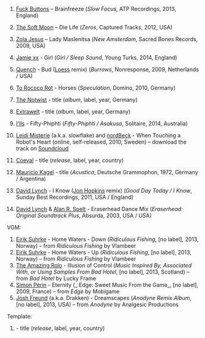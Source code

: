 1. [Fuck Buttons](http://musicbrainz.org/artist/f4640b20-b76b-40d3-9ffc-a38b6718b273) – Brainfreeze (_Slow Focus_, ATP Recordings, 2013, England)
1. [The Soft Moon](http://musicbrainz.org/artist/93eba14e-f85c-4d39-8412-5e4018c89d75) – Die Life (_Zeros_, Captured Tracks, 2012, USA)
1. [Zola Jesus](http://musicbrainz.org/artist/c35bd778-efb5-424b-ba7b-dae56d01a206) – Lady Maslenitsa (_New Amsterdam_, Sacred Bones Records, 2009, USA)
1. [Jamie xx](http://musicbrainz.org/artist/d1515727-4a93-4c0d-88cb-d7a9fce01879) - Girl (_Girl / Sleep Sound_, Young Turks, 2014, England)
1. [Quench](http://musicbrainz.org/artist/91790b6d-3b93-43f6-a77a-de410057b08c) - Bud ([Loess](http://musicbrainz.org/artist/98c65a03-f9a7-4d69-aa46-1637135ca6c3) remix) (_Burrows_, Nonresponse, 2009, Netherlands / USA)
1. [To Rococo Rot](http://musicbrainz.org/artist/3e7321b9-095c-4689-a086-eb75fa750157) - Horses (_Speculation_, Domino, 2010, Germany)

1. [The Notwist](http://musicbrainz.org/artist/f180cec2-9421-4417-a841-c7372090d13d) - title (_album_, label, year, Germany)
1. [Extrawelt](http://musicbrainz.org/artist/1ef2bd54-9610-40ba-87dd-c195828411a9) - title (_album_, label, year, Germany)

1. [I'lls](http://musicbrainz.org/artist/76963511-af79-4ead-bd10-5f8c236d0a2a) - Fifty​-​Phiphti (_Fifty​-​Phiphti / Asakusa_, Solitaire, 2014, Australia)

1. [Leidi Misterie]() (a.k.a. slowflake) and [nordBeck]() - When Touching a Robot's Heart (online, self-released, 2010, Sweden) – download the track on [Soundcloud](https://soundcloud.com/leidi-misterie/leidi-misterie-and-nordbeck-when-touching-a-robots-heart)
1. [Coeval](http://musicbrainz.org/artist/5abe505d-5d43-41d1-bb79-9f4468fe44b1) - title (_release_, label, year, country)
1. [Mauricio Kagel](http://musicbrainz.org/artist/9f185094-f3d7-4e33-9f60-4588d4c63cb3) - title (_Acustica_, Deutsche Grammophon, 1972, Germany / Argentina)

1. [David Lynch](https://musicbrainz.org/artist/752d58e6-d33f-4dcd-b40c-37acc14242f2) - I Know ([Jon Hopkins](https://musicbrainz.org/artist/0b0c25f4-f31c-46a5-a4fb-ccbf53d663bd) remix) (_Good Day Today / I Know_, Sunday Best Recordings, 2011, USA / England)
1. [David Lynch](https://musicbrainz.org/artist/752d58e6-d33f-4dcd-b40c-37acc14242f2) & [Alan R. Spelt](https://musicbrainz.org/artist/29768c58-358f-474e-adab-3b96677511d4) - Eraserhead Dance Mix (_Eraserhead: Original Soundtrack Plus_, Absurda, 2003, USA / USA)

VGM:

1. [Eirik Suhrke](http://musicbrainz.org/artist/b15a6fe6-8863-444c-bfc6-8d885e8896d1) - Home Waters - Down (_Ridiculous Fishing_, [no label], 2013, Norway) – from _Ridiculous Fishing_ by Vlambeer
1. [Eirik Suhrke](http://musicbrainz.org/artist/b15a6fe6-8863-444c-bfc6-8d885e8896d1) - Home Waters - Up (_Ridiculous Fishing_, [no label], 2013, Norway) – from _Ridiculous Fishing_ by Vlambeer
1. [The Amazing Rolo](http://musicbrainz.org/artist/aeb5fd10-add1-4207-8a96-bd6a012e6033) - Illusion of Control (_Music Inspired By, Associated With, or Using Samples From Bad Hotel_, [no label], 2013, Scotland) – from _Bad Hotel_ by Lucky Frame
1. [Simon Périn](http://musicbrainz.org/artist/9119cf08-dcfd-44d5-9a53-d9f96f623bba) - Eternity (_ Edge: Sweet Music From the Game_, [no label], 2009, France) – from _Edge_ by Mobigame
1. [Josh Freund](http://musicbrainz.org/artist/d9054716-3523-4dd2-b04f-78060b2d3408) (a.k.a. Drakken) - Dreamscapes (_Anodyne Remix Album_, [no label], 2013, USA) – from _Anodyne_ by Analgesic Productions

Template:

1. []() - title (_release_, label, year, country)